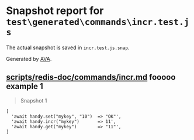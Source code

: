 # Snapshot report for `test\generated\commands\incr.test.js`

The actual snapshot is saved in `incr.test.js.snap`.

Generated by [AVA](https://ava.li).

## [scripts/redis-doc/commands/incr.md](../../../../scripts/redis-doc/commands/incr.md) fooooo example 1

> Snapshot 1

    [
      'await handy.set("mykey", "10")  => "OK"',
      'await handy.incr("mykey")       => 11',
      'await handy.get("mykey")        => "11"',
    ]
